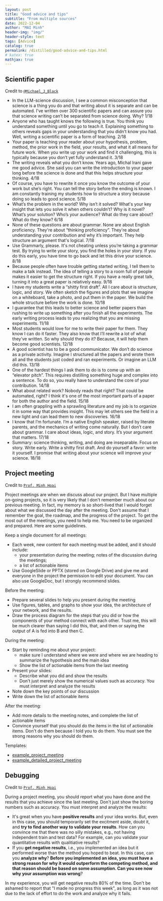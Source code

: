 ```yaml
---
layout: post
title: "Good advice and tips"
subtitle: "From multiple sources"
date: 2022-12-04
author: "MAI Minh"
header-img: "img/"
header-style: text
tags: [Advice]
catalog: true
permalink: /distilled/good-advice-and-tips.html
# katex: true
mathjax: true
---
```

<!-- <b>Last modified: <script>document.write( document.lastModified );</script> -->

## Scientific paper
Credit to [`@Michael_J_Black`](https://twitter.com/Michael_J_Black/status/1598957619301187584)
- In the LLM-science discussion, I see a common misconception that science is a thing you do and that writing about it is separate and can be automated. I’ve written over 300 scientific papers and can assure you that science writing can’t be separated from science doing. Why? 1/18
- Anyone who has taught knows the following is true. You think you understand something until you go to teach it. Explaining something to others reveals gaps in your understanding that you didn’t know you had. Well, writing a scientific paper is a form of teaching. 2/18
- Your paper is teaching your reader about your hypothesis, problem, method, the prior work in the field, your results, and what it all means for future work. When you write up your work and find it challenging, this is typically because you don’t yet fully understand it. 3/18
- The writing reveals what you don’t know. Years ago, Michal Irani gave me good advice. She said you can write the introduction to your paper long before the science is done and that this helps structure your thinking. 4/18
- Of course, you have to rewrite it once you know the outcome of your work but she’s right. You can tell the story before the ending is known. I am constantly training my students how to structure a story because doing so leads to good science. 5/18
- What’s the problem in the world? Why isn’t it solved? What's your key insight that lets you solve it when others couldn’t? Why is it novel? What’s your solution? Who’s your audience? What do they care about? What do they know? 6/18
- None of these questions are about grammar. None are about English proficiency. They're about “thinking proficiency”. They're about understanding your contribution and why it’s important. They help structure an argument that's logical. 7/18
- Use Grammarly, please. It's not cheating unless you’re taking a grammar test. By trying to write your story, you find the holes in your story. If you do this early, you have time to go back and let this drive your science. 8/18
- Because people often have trouble getting started writing, I tell them to make a talk instead. The idea of telling a story to a room full of people makes it easier to get the structure right. If you have a really great talk, turning it into a great paper is relatively easy. 9/18
- I have my students write a “shitty first draft”. All I care about is structure, logic, and story. We often sketch the figures and plots that we imagine on a whiteboard, take a photo, and put them in the paper. We build the whole structure before the work is done. 10/18
- I guarantee that this leads to better science and better papers than rushing to write up something after you finish all the experiments. The early writing process leads to you realizing that you are missing experiments. 11/18
- Most students would love for me to write their paper for them. They know I can do it faster. They also know that I’ll rewrite a lot of what they’ve written.  So why should they do it? Because, it will help them become good scientists. 12/18
- A good scientist has to be a good communicator. We don’t do science as a private activity. Imagine I structured all the papers and wrote them all and the students just coded and ran experiments. Or imagine an LLM did this. 13/18
- One of the hardest things I ask them to do is to come up with an “elevator pitch”. This requires distilling something huge and complex into a sentence. To do so, you really have to understand the core of your contribution. 14/18
- What about related work? Nobody reads that right? That could be automated, right? I think it's one of the most important parts of a paper for both the author and the field. 15/18
- I am often grappling with a sprawling literature and my job is to organize it in some way that provides insight. This may let others see the field in a new light and can lead them to new discoveries. 16/18
- I know that I’m fortunate. I’m a native English speaker, raised by literate parents, and the mechanics of writing come naturally. But I don’t care about grammar. I care about ideas, logic, and story. It’s your argument that matters. 17/18
- Summary: science thinking, writing, and doing are inseparable. Focus on story. Write early. Write a shitty first draft. And do yourself a favor: write it yourself. I promise that writing about your science will improve your science. 18/18

## Project meeting

Credit to [`Prof. Minh Hoai`](https://www3.cs.stonybrook.edu/~minhhoai/guideline/meeting.html)

Project meetings are when we discuss about our project. But I have multiple on-going projects, so it is very likely that I don't remember much about our previous meeting. In fact, my memory is so short-lived that I would forget about what we discussed the day after the meeting. Don't assume that I remember the goal, the roadmap, and the progress of the project. To get the most out of the meetings, you need to help me. You need to be organized and prepared. Here are some guidelines.

Keep a single document for all meetings:
- Each week, new content for each meeting must be added, and it should include:
    - your presentation during the meeting; notes of the discussion during the meetings;
    - a list of actionable items
- Use GoogleSlide or PPTX (stored on Google Drive) and give me and everyone in the project the permission to edit your document. You can also use GoogleDoc, but I strongly recommend slides.

Before the meeting:
- Prepare several slides to help you present during the meeting
- Use figures, tables, and graphs to show your idea, the architecture of your network, and the results.
- Draw the process diagram for the steps that you did or how the components of your method connect with each other. Trust me, this will be much clearer than saying I did this, that, and then or saying the output of A is fed into B and then C.

During the meeting:
- Start by reminding me about your project:
    - make sure I understand where we were and where we are heading to summarize the hypothesis and the main idea
    - Show the list of actionable items from the last meeting
- Present your slides:
    - Describe what you did and show the results
    - Don't just merely show the numerical values such as accuracy. You must interpret and analyze the results
- Note down the key points of our discussion
- Write down the list of actionable items

After the meeting:
- Add more details to the meeting notes, and complete the list of actionable items
- Convince yourself that you should do the items in the list of actionable items. Don't do them because I told you to do them. You must see the strong reasons why you should do them.

Templates:
- [example_project_meeting](https://docs.google.com/presentation/d/1zNAMMDwdRNPi2zJP2p27ydKesgFMDFwf3-azNLabxQ4/edit?usp=sharing)
- [example_detailed_project_meeting](https://docs.google.com/presentation/d/1txUYAsJUUBKnzIMJeqvcDdMWaBfcUElEi80hlhagHuk/edit?usp=sharing)

## Debugging 

Credit to [`Prof. Minh Hoai`](https://www3.cs.stonybrook.edu/~minhhoai/guideline/scientific_debug.html)

During a project meeting, you should report what you have done and the results that you achieve since the last meeting. Don't just show the boring numbers such as accuracy. You must interpret and analyze the results:
- It's great when you have **positive results** and your idea works. But, even in this case, you should temporarily set the excitment aside, doubt it, and **try to find another way to validate your results**. How can you convince me that there was no silly mistakes, e.g., not having independent train and test data? For example, can you validate your quantitative results with qualitiative results?
- If you **get negative results**, i.e., you implemented an idea but it performed worse than the method you hoped to beat. In this case, can you **analyze why**? **Before you implemented an idea, you must have a strong reason for why it would outperform the competing method, and that reason should be based on some assumption. Can you see now why your assumption was wrong**?

In my experience, you will get negative results 80% of the time. Don't be ashamed to report that "I made no progress this week", as long as it was not due to the lack of effort to do the work and analyze why it fails. 